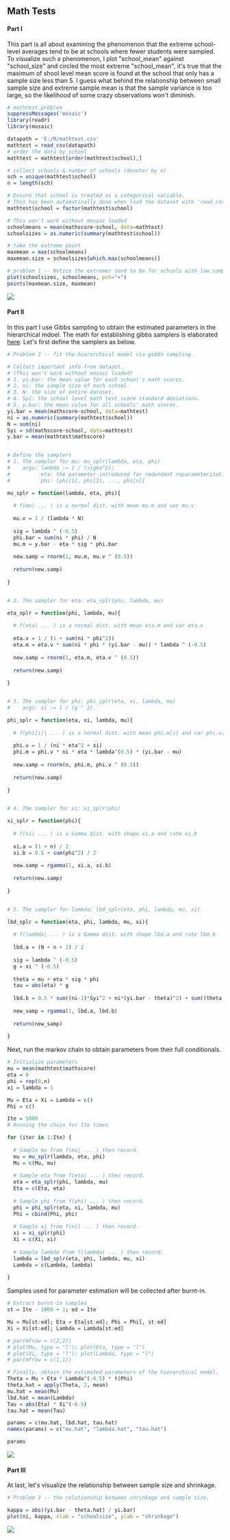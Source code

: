 ## Math Tests

#### Part I

This part is all about examining the phenomenon that the extreme school-level averages tend to be at schools where fewer students were sampled. To visualize such a phenomenon, I plot "school_mean" against "school_size" and circled the most extreme "school_mean", it's true that the maximum of shool level mean score is found at the school that only has a sample size less than 5. I guess what behind the relationship between small sample size and extreme sample mean is that the sample variance is too large, so the likelihood of some crazy observations won't diminish.


```r
# mathtest problem
suppressMessages('mosaic')
library(readr)
library(mosaic)

datapath = 'E:/R/mathtest.csv'
mathtest = read_csv(datapath)
# order the data by school
mathtest = mathtest[order(mathtest$school),]

# collect schools & number of schools (denoter by n)
sch = unique(mathtest$school)
n = length(sch)

# Ensure that school is treated as a categorical variable.
# This has been automatically done when load the dataset with 'read_csv' command.
mathtest$school = factor(mathtest$school)

# This won't work without mosaic loaded
schoolmeans = mean(mathscore~school, data=mathtest)
schoolsizes = as.numeric(summary(mathtest$school))

# take the extreme point
maxmean = max(schoolmeans)
maxmean.size = schoolsizes[which.max(schoolmeans)]

# problem 1 -- Notice the extremes tend to be for schools with low sample sizes
plot(schoolsizes, schoolmeans, pch="+")
points(maxmean.size, maxmean)

```
![](fig/ex04-1-1-fig1.jpeg)

#### Part II

In this part I use Gibbs sampling to obtain the estimated parameters in the hierarchical mdoel. The math for establishing gibbs samplers is elaborated [here](math/mathtest_gibbs_elaboration.PDF). Let's first define the samplers as below.

```r
# Problem 2 -- fit the hierarchical model via gibbs sampling.

# Collect important info from dataset.
# (This won't work without mosaic loaded)
# 1. yi.bar: the mean value for each school's math scores.
# 2. ni: the sample size of each school.
# 3. N: the size of entire dataset.
# 4. Syi: the school level math test score standard deviations.
# 5. y.bar: the mean value for all schools' math scores.
yi.bar = mean(mathscore~school, data=mathtest)
ni = as.numeric(summary(mathtest$school))
N = sum(ni)
Syi = sd(mathscore~school, data=mathtest)
y.bar = mean(mathtest$mathscore)


# Define the samplers
# 1. The sampler for mu: mu_splr(lambda, eta, phi)
#    args: lambda := 1 / (sigma^2);
#          eta: the parameter introduced for redundant reparameterization;
#          phi: [phi[1], phi[2], ..., phi[n]]

mu_splr = function(lambda, eta, phi){
  
  # f(mu| ... ) is a normal dist. with mean mu.m and var mu.v
  
  mu.v = 1 / (lambda * N)
  
  sig = lambda ^ (-0.5)
  phi.bar = sum(ni * phi) / N
  mu.m = y.bar - eta * sig * phi.bar
  
  new.samp = rnorm(1, mu.m, mu.v ^ (0.5))
  
  return(new.samp)
  
}


# 2. The sampler for eta: eta_splr(phi, lambda, mu)

eta_splr = function(phi, lambda, mu){
  
  # f(eta| ... ) is a normal dist. with mean eta.m and var eta.v
  
  eta.v = 1 / (1 + sum(ni * phi^2))
  eta.m = eta.v * sum(ni * phi * (yi.bar - mu)) * lambda ^ (-0.5)
  
  new.samp = rnorm(1, eta.m, eta.v ^ (0.5))
  
  return(new.samp)
  
} 


# 3. The sampler for phi: phi_splr(eta, xi, lambda, mu)
#    args: xi := 1 / (g ^ 2).

phi_splr = function(eta, xi, lambda, mu){
  
  # f(phi[i]| ... ) is a normal dist. with mean phi.m[i] and var phi.v[i]
  
  phi.v = 1 / (ni * eta^2 + xi)
  phi.m = phi.v * ni * eta * lambda^(0.5) * (yi.bar - mu)
  
  new.samp = rnorm(n, phi.m, phi.v ^ (0.5))
  
  return(new.samp)
  
}


# 4. The sampler for xi: xi_splr(phi)

xi_splr = function(phi){
  
  # f(xi| ... ) is a Gamma dist. with shape xi.a and rate xi.b
  
  xi.a = (1 + n) / 2
  xi.b = 0.5 + sum(phi^2) / 2
  
  new.samp = rgamma(1, xi.a, xi.b)
  
  return(new.samp)
  
}


# 5. The sampler for lambda: lbd_splr(eta, phi, lambda, mu, xi)

lbd_splr = function(eta, phi, lambda, mu, xi){
  
  # f(lambda| ... ) is a Gamma dist. with shape lbd.a and rate lbd.b
  
  lbd.a = (N + n + 2) / 2
  
  sig = lambda ^ (-0.5)
  g = xi ^ (-0.5)
  
  theta = mu + eta * sig * phi
  tau = abs(eta) * g
  
  lbd.b = 0.5 * sum((ni-1)*Syi^2 + ni*(yi.bar - theta)^2) + sum((theta - mu)^2) / (2 * tau^2)
  
  new_samp = rgamma(1, lbd.a, lbd.b)
  
  return(new_samp)
  
}
```

Next, run the markov chain to obtain parameters from their full conditionals.

```r
# Initialize parameters
mu = mean(mathtest$mathscore)
eta = 0
phi = rep(0,n)
xi = lambda = 1

Mu = Eta = Xi = Lambda = c()
Phi = c()

Ite = 5000
# Running the chain for Ite times

for (iter in 1:Ite) {
  
  # Sample mu from f(mu| ... ) then record.
  mu = mu_splr(lambda, eta, phi)
  Mu = c(Mu, mu)
  
  # Sample eta from f(eta| ... ) then record.
  eta = eta_splr(phi, lambda, mu)
  Eta = c(Eta, eta)
  
  # Sample phi from f(phi| ... ) then record.
  phi = phi_splr(eta, xi, lambda, mu)
  Phi = cbind(Phi, phi)
  
  # Sample xi from f(xi| ... ) then record.
  xi = xi_splr(phi)
  Xi = c(Xi, xi)
  
  # Sample lambda from f(lambda| ... ) then record.
  lambda = lbd_splr(eta, phi, lambda, mu, xi)
  Lambda = c(Lambda, lambda)
  
}
```

Samples used for parameter estimation will be collected after burnt-in.

```r
# Extract burnt-in samples
st = Ite - 1000 + 1; ed = Ite

Mu = Mu[st:ed]; Eta = Eta[st:ed]; Phi = Phi[, st:ed]
Xi = Xi[st:ed]; Lambda = Lambda[st:ed]

# par(mfrow = c(2,2))
# plot(Mu, type = "l"); plot(Eta, type = "l")
# plot(Xi, type = "l"); plot(Lambda, type = "l")
# par(mfrow = c(1,1))

# Finally, obtain the estimated parameters of the hierarchical model.
Theta = Mu + Eta * Lambda^(-0.5) * t(Phi)
theta.hat = apply(Theta, 2, mean)
mu.hat = mean(Mu)
lbd.hat = mean(Lambda)
Tau = abs(Eta) * Xi^(-0.5)
tau.hat = mean(Tau)

params = c(mu.hat, lbd.hat, tau.hat)
names(params) = c("mu.hat", "lambda.hat", "tau.hat")

params

```

![](fig/params_mathtest.PNG)


#### Part III

At last, let's visualize the relationship between sample size and shrinkage.

```r
# Problem 3 -- the relationship between shrinkage and sample size.

kappa = abs((yi.bar - theta.hat) / yi.bar)
plot(ni, kappa, xlab = "schoolsize", ylab = "shrinkage")

```
![](fig/shrk_vs_size.jpeg)

